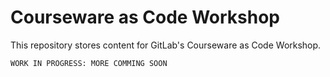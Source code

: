 # Courseware as Code Workshop 
This repository stores content for GitLab's Courseware as Code Workshop. 

`WORK IN PROGRESS: MORE COMMING SOON`
